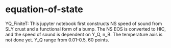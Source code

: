 # equation-of-state

YQ_FiniteT:
  This jupyter notebook first constructs NS speed of sound from SLY crust and a functional form of a bump. 
  The NS EOS is converted to HIC, and the speed of sound is dependent on Y_Q, n_B. The temperature axis is not done yet.
  Y_Q range from 0.01-0.5, 60 points.
